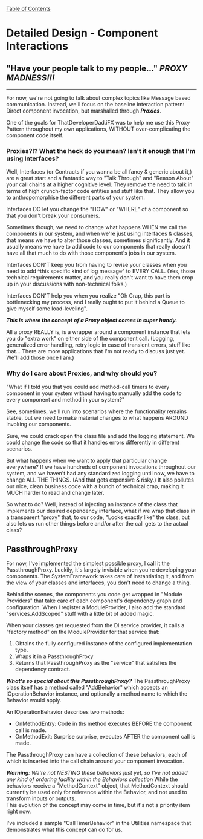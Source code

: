 [Table of Contents](./_ToC.md)
# Detailed Design - Component Interactions
## "Have your people talk to my people..."  ***PROXY MADNESS!!!***
---
For now, we're not going to talk about complex topics like Message based communication.  Instead, we'll focus on the baseline interaction pattern:  Direct component invocation, but marshalled through ***Proxies***.

One of the goals for ThatDeveloperDad.iFX was to help me use this Proxy Pattern throughout my own applications, WITHOUT over-complicating the component code itself.  

### Proxies?!?  What the heck do you mean?  Isn't it enough that I'm using Interfaces?
Well, Interfaces (or Contracts if you wanna be all fancy & generic about it,) are a great start and a fantastic way to "Talk Through" and "Reason About" your call chains at a higher cognitive level.  They remove the need to talk in terms of high crunch-factor code entities and stuff like that.  They allow you to anthropomorphise the different parts of your system.

Interfaces DO let you change the "HOW" or "WHERE" of a component so that you don't break your consumers.

Sometimes though, we need to change what happens WHEN we call the components in our system, and when we're just using interfaces & classes, that means we have to alter those classes, sometimes significantly.  And it usually means we have to add code to our components that really doesn't have all that much to do with those component's jobs in our system.

Interfaces DON'T keep you from having to revise your classes when you need to add ^this specific kind of log message^ to EVERY CALL.  (Yes, those technical requirements matter, and you really don't want to have them crop up in your discussions with non-technical folks.)

Interfaces DON'T help you when you realize "Oh Crap, this part is bottlenecking my process, and I really ought to put it behind a Queue to give myself some load-leveling".

***This is where the concept of a Proxy object comes in super handy.***

All a proxy REALLY is, is a wrapper around a component instance that lets you do "extra work" on either side of the component call.  (Logging, generalized error handling, retry logic in case of transient errors, stuff like that...  There are more applications that I'm not ready to discuss just yet.  We'll add those once I am.)

### Why do I care about Proxies, and why should you?  
"What if I told you that you could add method-call timers to every component in your system without having to manually add the code to every component and method in your system?"

See, sometimes, we'll run into scenarios where the functionality remains stable, but we need to make material changes to what happens AROUND invoking our components.  

Sure, we could crack open the class file and add the logging statement.  We could change the code so that it handles errors differently in different scenarios.

But what happens when we want to apply that particular change everywhere?  If we have hundreds of component invocations throughout our system, and we haven't had any standardized logging until now, we have to change ALL THE THINGS.  (And that gets expensive & risky.)  It also pollutes our nice, clean business code with a bunch of technical crap, making it MUCH harder to read and change later.

So what to do?  Well, instead of injecting an instance of the class that implements our desired dependency interface, what if we wrap that class in a transparent "proxy" that, to our code, "Looks exactly like" the class, but also lets us run other things before and/or after the call gets to the actual class?

## PassthroughProxy  
For now, I've implemented the simplest possible proxy, I call it the PassthroughProxy.  Luckily, it's largely invisible when you're developing your components.  The SystemFramework takes care of instantiating it, and from the view of your classes and interfaces, you don't need to change a thing.

Behind the scenes, the components you code get wrapped in "Module Providers" that take care of each component's dependency graph and configuration.  When I register a ModuleProvider, I also add the standard "services.AddScoped<IContract>" stuff with a little bit of added magic.  

When your classes get requested from the DI service provider, it calls a "factory method" on the ModuleProvider for that service that:  
1. Obtains the fully configured instance of the configured implementation type.
2. Wraps it in a PassthroughProxy
3. Returns that PassthroughProxy as the "service" that satisfies the dependency contract.

***What's so special about this PassthroughProxy?***
The PassthroughProxy class itself has a method called "AddBehavior" which accepts an IOperationBehavior instance, and optionally a method name to which the Behavior would apply.

An IOperationBehavior describes two methods:  
* OnMethodEntry:  Code in ths method executes BEFORE the component call is made.
* OnMethodExit:  Surprise surprise, executes AFTER the component call is made.

The PassthroughProxy can have a collection of these behaviors, each of which is inserted into the call chain around your component invocation.

***Warning**: We're not NESTING these behaviors just yet, so I've not added any kind of ordering facility within the Behaviors collection*
While the behaviors receive a "MethodContext" object, that MethodContext should currently be used only for reference within the Behavior, and not used to transform inputs or outputs.  
This evolution of the concept may come in time, but it's not a priority item right now.

I've included a sample "CallTimerBehavior" in the Utilities namespace that demonstrates what this concept can do for us.
